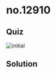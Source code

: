 # no.12910

## Quiz

![initial](https://user-images.githubusercontent.com/70942197/116041830-ad787000-a6a8-11eb-91d2-1a50b9500ba7.png)

## Solution
